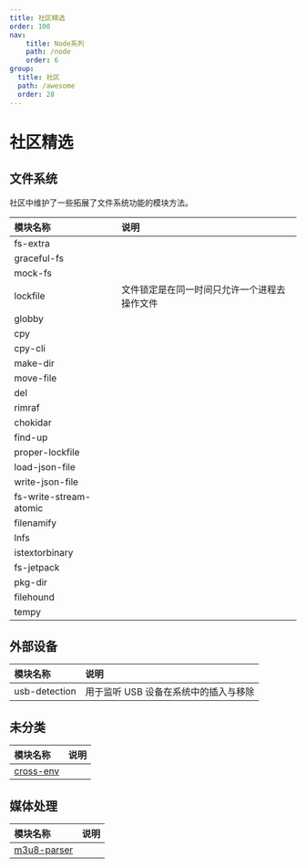 ```yaml
---
title: 社区精选
order: 100
nav:
    title: Node系列
    path: /node
    order: 6
group:
  title: 社区
  path: /awesome
  order: 28
---
```



# 社区精选

## 文件系统

社区中维护了一些拓展了文件系统功能的模块方法。

| 模块名称               | 说明                                         |
| :--------------------- | :------------------------------------------- |
| fs-extra               |                                              |
| graceful-fs            |                                              |
| mock-fs                |                                              |
| lockfile               | 文件锁定是在同一时间只允许一个进程去操作文件 |
| globby                 |                                              |
| cpy                    |                                              |
| cpy-cli                |                                              |
| make-dir               |                                              |
| move-file              |                                              |
| del                    |                                              |
| rimraf                 |                                              |
| chokidar               |                                              |
| find-up                |                                              |
| proper-lockfile        |                                              |
| load-json-file         |                                              |
| write-json-file        |                                              |
| fs-write-stream-atomic |                                              |
| filenamify             |                                              |
| lnfs                   |                                              |
| istextorbinary         |                                              |
| fs-jetpack             |                                              |
| pkg-dir                |                                              |
| filehound              |                                              |
| tempy                  |                                              |

## 外部设备

| 模块名称      | 说明                                  |
| :------------ | :------------------------------------ |
| usb-detection | 用于监听 USB 设备在系统中的插入与移除 |

## 未分类

| 模块名称                                             | 说明 |
| :--------------------------------------------------- | :--- |
| [cross-env](https://github.com/kentcdodds/cross-env) |      |

## 媒体处理

| 模块名称                                              | 说明 |
| :---------------------------------------------------- | :--- |
| [m3u8-parser](https://github.com/videojs/m3u8-parser) |      |

